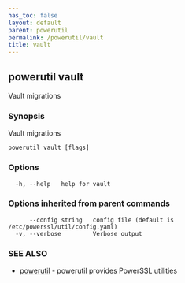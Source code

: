 ```yaml
---
has_toc: false
layout: default
parent: powerutil
permalink: /powerutil/vault
title: vault
---
```

## powerutil vault

Vault migrations

### Synopsis

Vault migrations

```
powerutil vault [flags]
```

### Options

```
  -h, --help   help for vault
```

### Options inherited from parent commands

```
      --config string   config file (default is /etc/powerssl/util/config.yaml)
  -v, --verbose         Verbose output
```

### SEE ALSO

* [powerutil](/powerutil)	 - powerutil provides PowerSSL utilities
